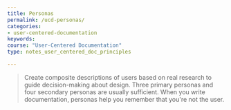 ```yaml
---
title: Personas
permalink: /ucd-personas/
categories:
- user-centered-documentation
keywords:
course: "User-Centered Documentation"
type: notes_user_centered_doc_principles

---
```


> Create composite descriptions of users based on real research to guide decision-making about design. Three primary personas and four secondary personas are usually sufficient. When you write documentation, personas help you remember that you're not the user.